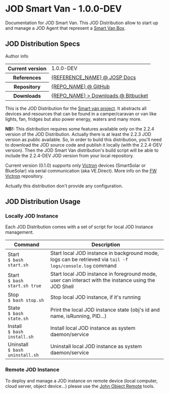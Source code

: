 # JOD Smart Van - 1.0.0-DEV

Documentation for JOD Smart Van. This JOD Distribution allow to start up and
manage a JOD Agent that represent a [Smart Van Box](https://smartvan.johnosproject.org).


## JOD Distribution Specs

Author info

<table>
  <tr><th>Current version</th><td>1.0.0-DEV</td></tr>
  <tr><th>References</th><td><a href="{REFERENCES_URL}">{REFERENCE_NAME} @ JOSP Docs</a></td></tr>
  <tr><th>Repository</th><td><a href="https://github.com/Smart-Van-2-0/com.robypomper.smartvan.jod_smart_van/">{REPO_NAME} @ GitHub</a></td></tr>
  <tr><th>Downloads</th><td><a href="https://github.com/Smart-Van-2-0/com.robypomper.smartvan.jod_smart_van/releases">{REPO_NAME} > Downloads @ Bitbucket</a></td></tr>
</table>

This is the JOD Distribution for the [Smart van project](https://smartvan.johnosproject.org).
It abstracts all devices and resources that can be found in a camper/caravan or
van like lights, fan, fridges but also power energy, waters and many more.

**NB!:** This distribution requires some features available only on the 2.2.4
version of the JOD Distribution. Actually there is at least the 2.2.3 JOD
version as public available. So, in order to build this distribution, you'll
need to download the JOD source code and publish it locally (with the 2.2.4-DEV
version). Then the JOD Smart Van distribution's build script will be able to
include the 2.2.4-DEV JOD version from your local repository.

Current version (0.1.0) supports only [Victron](https://www.victronenergy.com/)
devices (SmartSolar or BlueSolar) via serial communication (aka VE.Direct).
More info on the [FW Victron](https://github.com/Smart-Van-2-0/com.robypomper.smartvan.fw.victron/)
repository.

Actually this distribution don't provide any configuration.


## JOD Distribution Usage

### Locally JOD Instance

Each JOD Distribution comes with a set of script for local JOD Instance management.

| Command | Description |
|---------|-------------|
| Start    <br/>```$ bash start.sh```     | Start local JOD instance in background mode, logs can be retrieved via ```tail -f logs/console.log``` command |
| Start    <br/>```$ bash start.sh true```| Start local JOD instance in foreground mode, user can interact with the instance using the JOD Shell |
| Stop     <br/>```$ bash stop.sh```      | Stop local JOD instance, if it's running |
| State    <br/>```$ bash state.sh```     | Print the local JOD instance state (obj's id and name, isRunning, PID...) |
| Install  <br/>```$ bash install.sh```   | Install local JOD instance as system daemon/service |
| Uninstall<br/>```$ bash uninstall.sh``` | Uninstall local JOD instance as system daemon/service |

### Remote JOD Instance

To deploy and manage a JOD instance on remote device (local computer, cloud server,
object device...) please use the [John Object Remote](https://www.johnosproject.org/docs/references/tools/john_object_remote/)
tools.